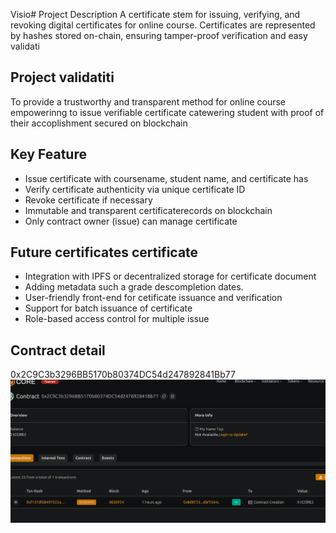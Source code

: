 Visio# Project Description
A certificate stem for issuing, verifying, and revoking digital certificates  for online course. Certificates are represented by hashes stored on-chain, ensuring tamper-proof verification and easy validati

## Project validatiti
To provide a trustworthy and transparent method for online course empowerinng to issue verifiable certificate catewering student with proof of their accoplishment secured on blockchain

## Key Feature
- Issue certificate with coursename, student name, and certificate has
- Verify certificate authenticity via unique certificate ID
- Revoke certificate if necessary 
- Immutable and transparent certificaterecords on blockchain
- Only contract owner (issue) can manage certificate
## Future certificates certificate
- Integration with IPFS or decentralized storage for certificate document
- Adding metadata such a grade descompletion dates.
- User-friendly front-end for cetificate issuance and verification
- Support for batch issuance of certificate
- Role-based access control for multiple issue

## Contract detail
0x2C9C3b3296BB5170b80374DC54d247892841Bb77![alt text](image.png)
